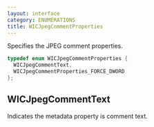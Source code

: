 ```yaml
---
layout: interface
category: ENUMERATIONS
title: WICJpegCommentProperties
---
```


Specifies the JPEG comment properties.

```cpp
typedef enum WICJpegCommentProperties {
  WICJpegCommentText,
  WICJpegCommentProperties_FORCE_DWORD
};
```

## WICJpegCommentText

Indicates the metadata property is comment text.
